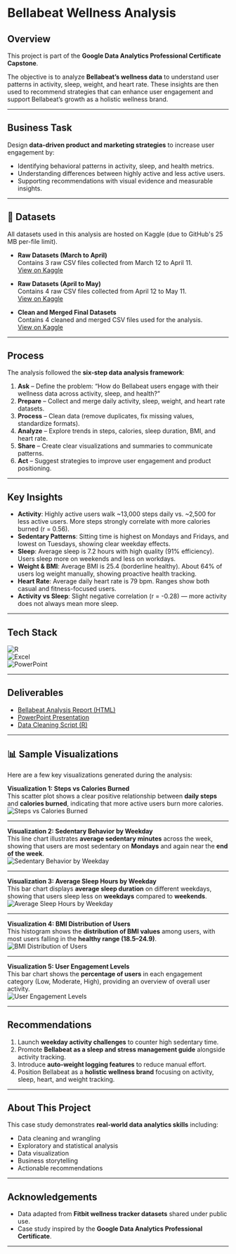# Bellabeat Wellness Analysis  

## Overview  
This project is part of the **Google Data Analytics Professional Certificate Capstone**.  

The objective is to analyze **Bellabeat’s wellness data** to understand user patterns in activity, sleep, weight, and heart rate. These insights are then used to recommend strategies that can enhance user engagement and support Bellabeat’s growth as a holistic wellness brand.  

---

## Business Task  
Design **data-driven product and marketing strategies** to increase user engagement by:  
- Identifying behavioral patterns in activity, sleep, and health metrics.  
- Understanding differences between highly active and less active users.  
- Supporting recommendations with visual evidence and measurable insights.  

---

## 📂 Datasets

All datasets used in this analysis are hosted on Kaggle (due to GitHub's 25 MB per-file limit).

- **Raw Datasets (March to April)**  
  Contains 3 raw CSV files collected from March 12 to April 11.  
  [View on Kaggle](https://www.kaggle.com/datasets/hamzajawad123/march-12-to-april-11-raw-datasets)

- **Raw Datasets (April to May)**  
  Contains 4 raw CSV files collected from April 12 to May 11.  
  [View on Kaggle](https://www.kaggle.com/datasets/hamzajawad123/april-12-to-may-11-datasets)

- **Clean and Merged Final Datasets**  
  Contains 4 cleaned and merged CSV files used for the analysis.  
  [View on Kaggle](https://www.kaggle.com/datasets/hamzajawad123/fitbit-cleaned-and-merged-datasets)

  
---

## Process  
The analysis followed the **six-step data analysis framework**:  

1. **Ask** – Define the problem: “How do Bellabeat users engage with their wellness data across activity, sleep, and health?”  
2. **Prepare** – Collect and merge daily activity, sleep, weight, and heart rate datasets.  
3. **Process** – Clean data (remove duplicates, fix missing values, standardize formats).  
4. **Analyze** – Explore trends in steps, calories, sleep duration, BMI, and heart rate.  
5. **Share** – Create clear visualizations and summaries to communicate patterns.  
6. **Act** – Suggest strategies to improve user engagement and product positioning.  

---

## Key Insights  
- **Activity**: Highly active users walk ~13,000 steps daily vs. ~2,500 for less active users. More steps strongly correlate with more calories burned (r = 0.56).  
- **Sedentary Patterns**: Sitting time is highest on Mondays and Fridays, and lowest on Tuesdays, showing clear weekday effects.  
- **Sleep**: Average sleep is 7.2 hours with high quality (91% efficiency). Users sleep more on weekends and less on workdays.  
- **Weight & BMI**: Average BMI is 25.4 (borderline healthy). About 64% of users log weight manually, showing proactive health tracking.  
- **Heart Rate**: Average daily heart rate is 79 bpm. Ranges show both casual and fitness-focused users.  
- **Activity vs Sleep**: Slight negative correlation (r = -0.28) — more activity does not always mean more sleep.  

---

## Tech Stack  
![R](https://img.shields.io/badge/-R-blue?logo=r&logoColor=white)  
![Excel](https://img.shields.io/badge/-Excel-green?logo=microsoft-excel&logoColor=white)  
![PowerPoint](https://img.shields.io/badge/-PowerPoint-orange?logo=microsoft-powerpoint&logoColor=white)  

---

## Deliverables  
- [Bellabeat Analysis Report (HTML)](./deliverables/bellabeat_analysis_report.html)  
- [PowerPoint Presentation](./deliverables/Bellabeat_Analysis_slides.pptx)  
- [Data Cleaning Script (R)](./scripts/bellabeat_analysis_cleaning.R)  

---

## 📊 Sample Visualizations  

Here are a few key visualizations generated during the analysis:  

**Visualization 1: Steps vs Calories Burned**  
This scatter plot shows a clear positive relationship between **daily steps** and **calories burned**, indicating that more active users burn more calories.  
![Steps vs Calories Burned](./visuals/Steps_vs_Calories_Burned.png)  

---

**Visualization 2: Sedentary Behavior by Weekday**  
This line chart illustrates **average sedentary minutes** across the week, showing that users are most sedentary on **Mondays** and again near the **end of the week**.  
![Sedentary Behavior by Weekday](./visuals/sedentary_behaviour_by_weekday.png)  

---

**Visualization 3: Average Sleep Hours by Weekday**  
This bar chart displays **average sleep duration** on different weekdays, showing that users sleep less on **weekdays** compared to **weekends**.  
![Average Sleep Hours by Weekday](./visuals/Average_Sleep_Hours_by_Weekday.png)  

---

**Visualization 4: BMI Distribution of Users**  
This histogram shows the **distribution of BMI values** among users, with most users falling in the **healthy range (18.5–24.9)**.  
![BMI Distribution of Users](./visuals/BMI_Distribution_of_Users.png)  

---

**Visualization 5: User Engagement Levels**  
This bar chart shows the **percentage of users** in each engagement category (Low, Moderate, High), providing an overview of overall user activity.  
![User Engagement Levels](./visuals/User_Engagement_Distribution.png)  

---

## Recommendations  
1. Launch **weekday activity challenges** to counter high sedentary time.  
2. Promote **Bellabeat as a sleep and stress management guide** alongside activity tracking.  
3. Introduce **auto-weight logging features** to reduce manual effort.  
4. Position Bellabeat as a **holistic wellness brand** focusing on activity, sleep, heart, and weight tracking.  

---

## About This Project  
This case study demonstrates **real-world data analytics skills** including:  
- Data cleaning and wrangling  
- Exploratory and statistical analysis  
- Data visualization  
- Business storytelling  
- Actionable recommendations  

---

## Acknowledgements  
- Data adapted from **Fitbit wellness tracker datasets** shared under public use.  
- Case study inspired by the **Google Data Analytics Professional Certificate**.  

---
